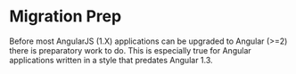 # Migration Prep

Before most AngularJS (1.X) applications can be upgraded to Angular (>=2) there is preparatory work to do. This is especially true for Angular applications written in a style that predates Angular 1.3.

